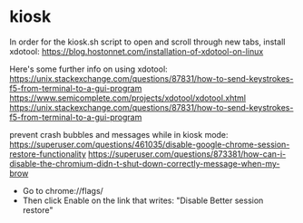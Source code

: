 # kiosk

In order for the kiosk.sh script to open and scroll through new tabs, install xdotool:
https://blog.hostonnet.com/installation-of-xdotool-on-linux

Here's some further info on using xdotool:
https://unix.stackexchange.com/questions/87831/how-to-send-keystrokes-f5-from-terminal-to-a-gui-program
https://www.semicomplete.com/projects/xdotool/xdotool.xhtml
https://unix.stackexchange.com/questions/87831/how-to-send-keystrokes-f5-from-terminal-to-a-gui-program

prevent crash bubbles and messages while in kiosk mode:
https://superuser.com/questions/461035/disable-google-chrome-session-restore-functionality
https://superuser.com/questions/873381/how-can-i-disable-the-chromium-didn-t-shut-down-correctly-message-when-my-brow
- Go to chrome://flags/
- Then click Enable on the link that writes: "Disable Better session restore"